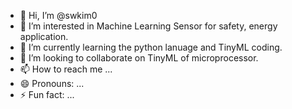 - 👋 Hi, I’m @swkim0
- 👀 I’m interested in Machine Learning Sensor for safety, energy application.
- 🌱 I’m currently learning the python lanuage and TinyML coding.
- 💞️ I’m looking to collaborate on TinyML of microprocessor.
- 📫 How to reach me ...
- 😄 Pronouns: ...
- ⚡ Fun fact: ...

<!---
swkim0/swkim0 is a ✨ special ✨ repository because its `README.md` (this file) appears on your GitHub profile.
You can click the Preview link to take a look at your changes.
--->
